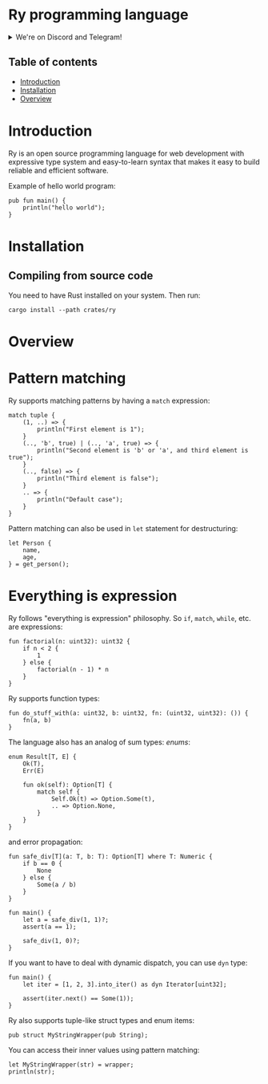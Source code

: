 # Ry programming language

<p align="center">
<details>
  <summary>We're on Discord and Telegram!</summary>
  We have a <a href="https://discord.gg/re29xvSV2">Discord server</a> and a <a href="https://t.me/ry_lang">Telegram group</a>.
</details>
</p>

## Table of contents

- [Introduction](#Introduction)
- [Installation](#Installation)
- [Overview](#Overview)

# Introduction

Ry is an open source programming language for web development with expressive type system and easy-to-learn syntax that makes it easy to build reliable and efficient software.

Example of hello world program:

```
pub fun main() {
    println("hello world");
}
```

# Installation

## Compiling from source code

You need to have Rust installed on your system. Then run:

```
cargo install --path crates/ry
```

# Overview

# Pattern matching

Ry supports matching patterns by having a `match` expression:

```
match tuple {
    (1, ..) => {
        println("First element is 1");
    }
    (.., 'b', true) | (.., 'a', true) => {
        println("Second element is 'b' or 'a', and third element is true");
    }
    (.., false) => {
        println("Third element is false");
    }
    .. => {
        println("Default case");
    }
}
```

Pattern matching can also be used in `let` statement for destructuring:

```
let Person {
    name,
    age,
} = get_person();
```

# Everything is expression

Ry follows "everything is expression" philosophy. So `if`, `match`, `while`, etc. are expressions:

```
fun factorial(n: uint32): uint32 {
    if n < 2 {
        1
    } else {
        factorial(n - 1) * n
    }
}
```

Ry supports function types:

```
fun do_stuff_with(a: uint32, b: uint32, fn: (uint32, uint32): ()) {
    fn(a, b)
}
```

The language also has an analog of sum types: _enums_:

```
enum Result[T, E] {
    Ok(T),
    Err(E)

    fun ok(self): Option[T] {
        match self {
            Self.Ok(t) => Option.Some(t),
            .. => Option.None,
        }
    }
}
```

and error propagation:

```
fun safe_div[T](a: T, b: T): Option[T] where T: Numeric {
    if b == 0 {
        None
    } else {
        Some(a / b)
    }
}

fun main() {
    let a = safe_div(1, 1)?;
    assert(a == 1);

    safe_div(1, 0)?;
}
```

If you want to have to deal with dynamic dispatch, you can use `dyn` type:

```
fun main() {
    let iter = [1, 2, 3].into_iter() as dyn Iterator[uint32];

    assert(iter.next() == Some(1));
}
```

Ry also supports tuple-like struct types and enum items:

```
pub struct MyStringWrapper(pub String);
```

You can access their inner values using pattern matching:

```
let MyStringWrapper(str) = wrapper;
println(str);
```

